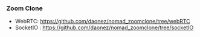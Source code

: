 ### Zoom Clone

- WebRTC: https://github.com/daonez/nomad_zoomclone/tree/webRTC
- SocketIO : https://github.com/daonez/nomad_zoomclone/tree/socketIO
